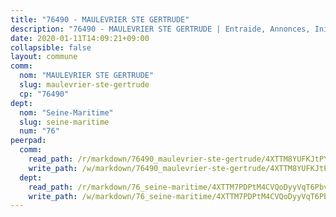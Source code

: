 ```yaml
---
title: "76490 - MAULEVRIER STE GERTRUDE"
description: "76490 - MAULEVRIER STE GERTRUDE | Entraide, Annonces, Initiatives"
date: 2020-01-11T14:09:21+09:00
collapsible: false
layout: commune
comm:
  nom: "MAULEVRIER STE GERTRUDE"
  slug: maulevrier-ste-gertrude
  cp: "76490"
dept:
  nom: "Seine-Maritime"
  slug: seine-maritime
  num: "76"
peerpad:
  comm:
    read_path: /r/markdown/76490_maulevrier-ste-gertrude/4XTTM8YUFKJtPYMk3BnwXaTyW1iiUiwSHJWbsLwY7vFRjTJx3
    write_path: /w/markdown/76490_maulevrier-ste-gertrude/4XTTM8YUFKJtPYMk3BnwXaTyW1iiUiwSHJWbsLwY7vFRjTJx3-K3TgUQsuXuAeLFrRmMz5i8TSgLZs4QfBJt4aR5qhSCchipqciSmc44peJmoY7pLjiFYxzbHfW3PwAJmTfiUH97aexNMH5TGY4yH6yUCiESmmAzrUhs18xMixMwU9vyD75YqG6ADR
  dept:
    read_path: /r/markdown/76_seine-maritime/4XTTM7PDPtM4CVQoDyyVqT6Pbvj1SVtndpXJdTDsc7xwdMTdt
    write_path: /w/markdown/76_seine-maritime/4XTTM7PDPtM4CVQoDyyVqT6Pbvj1SVtndpXJdTDsc7xwdMTdt-K3TgUmo7Qwp8ZQz8qKFjC8WCY27ypEpX2c8BXeSV9rrPY1zRZn2SrYwkBXF8VnHkcepiXsccFfKHYuT2JNgSMXxLRaUGRu6o5B3BB15nZxEho97cTz3yC4eRTX4hZM1hcyAZrn8r
---
```



